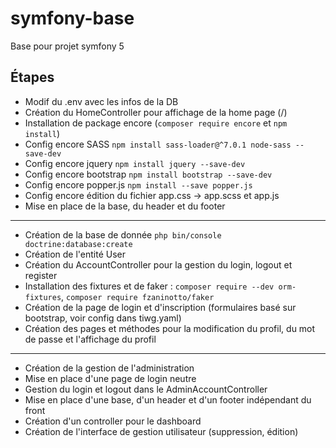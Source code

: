 # symfony-base

Base pour projet symfony 5

## Étapes
* Modif du .env avec les infos de la DB
* Création du HomeController pour affichage de la home page (/)
* Installation de package encore (`composer require encore` et `npm install`)
* Config encore SASS `npm install sass-loader@^7.0.1 node-sass --save-dev`
* Config encore jquery `npm install jquery --save-dev`
* Config encore bootstrap `npm install bootstrap --save-dev`
* Config encore popper.js `npm install --save popper.js`
* Config encore édition du fichier app.css -> app.scss et app.js
* Mise en place de la base, du header et du footer

---
* Création de la base de donnée `php bin/console doctrine:database:create`
* Création de l'entité User
* Création du AccountController pour la gestion du login, logout et register
* Installation des fixtures et de faker : `composer require --dev orm-fixtures`, `composer require fzaninotto/faker`
* Création de la page de login et d'inscription (formulaires basé sur bootstrap, voir config dans tiwg.yaml)
* Création des pages et méthodes pour la modification du profil, du mot de passe et l'affichage du profil

---
* Création de la gestion de l'administration
* Mise en place d'une page de login neutre
* Gestion du login et logout dans le AdminAccountController
* Mise en place d'une base, d'un header et d'un footer indépendant du front
* Création d'un controller pour le dashboard
* Création de l'interface de gestion utilisateur (suppression, édition)
